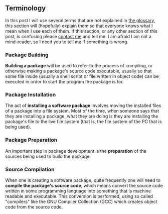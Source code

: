 ## Terminology
In this post I will use several terms that are not explained in [the glossary](/glossary/), this section will (hopefully) explain them so that everyone knows what I mean when I use each of them. If this section, or any other section of this post, is confusing please [contact me](/contributing/) and tell me. I am afraid I am not a mind-reader, so I need you to tell me if something is wrong.

### Package Building
**Building a package** will be used to refer to the process of compiling, or otherwise making a package's source code executable, usually so that some file inside (usually a shell script or file written in object code) can be executed in order to start the program the package is for.

### Package Installation
The act of **installing a software package** involves moving the installed files of a package into a file system. Most of the time, when someone says that they are installing a package, what they are doing is they are installing the package's file to the live file system (that is, the file system of the PC that is being used).

### Package Preparation
An important step in package development is the **preparation** of the sources being used to build the package.

### Source Compilation
When one is creating a software package, quite frequently one will need to **compile the package's source code**, which means convert the source code written in some programming language into something that is machine readable and executable. This conversion is performed, using so called "compilers" like the GNU Compiler Collection (GCC) which creates object code from the source code.
